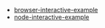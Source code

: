 - [browser-interactive-example](https://jsenv.github.io/assert/browser-interactive-example/browser-interactive-example.html)
- [node-interactive-example](https://jsenv.github.io/assert/node-interactive-example/node-interactive-example.html)
